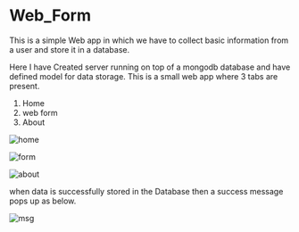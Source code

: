 # Web_Form
This is a simple Web app in which we have to collect basic information from a user and store it in a database.

Here I have Created server running on top of a mongodb database and have defined model for data storage.
This is a small web app where 3 tabs are present.
1. Home
2. web form
3. About

![home](https://user-images.githubusercontent.com/30753467/57880672-f547b900-783c-11e9-86f5-9ef72e6cf3ad.PNG)

![form](https://user-images.githubusercontent.com/30753467/57880684-00024e00-783d-11e9-9896-522fa0b9b023.PNG)

![about](https://user-images.githubusercontent.com/30753467/57880689-04c70200-783d-11e9-84ad-e52fdb044372.PNG)


when data is successfully stored in the Database then a success message pops up as below.

![msg](https://user-images.githubusercontent.com/30753467/57881231-663ba080-783e-11e9-8270-9aecef25ef40.PNG)

